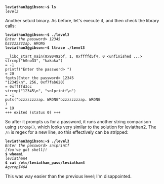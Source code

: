 **`leviathan3@gibson:~$ ls`**  
*`level3`*  

Another setuid binary. As before, let's execute it, and then check the library calls:

**`leviathan3@gibson:~$ ./level3`**  
*`Enter the password> 12345`*  
*`bzzzzzzzzap. WRONG`*  
**`leviathan3@gibson:~$ ltrace ./level3`**  
```
__libc_start_main(0x80492bf, 1, 0xffffd5f4, 0 <unfinished ...>
strcmp("h0no33", "kakaka")                                                                                                                         = -1
printf("Enter the password> ")                                                                                                                     = 20
fgets(Enter the password> 12345
"12345\n", 256, 0xf7fab620)                                                                                                                  = 0xffffd3cc
strcmp("12345\n", "snlprintf\n")                                                                                                                   = -1
puts("bzzzzzzzzap. WRONG"bzzzzzzzzap. WRONG
)                                                                                                                         = 19
+++ exited (status 0) +++
```

So after it prompts us for a password, it runs another string comparison using `strcmp()`, which looks very similar to the solution for leviathan2. The `/n` is regex for a new line, so this effectively can be stripped:

**`leviathan3@gibson:~$ ./level3`**  
*`Enter the password> snlprintf`*  
*`[You've got shell]!`*  
**`$ whoami`**  
*`leviathan4`*  
**`$ cat /etc/leviathan_pass/leviathan4`**  
*`AgvropI4OA`*  

This was way easier than the previous level; I'm disappointed. 
